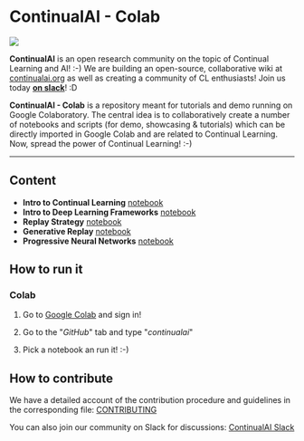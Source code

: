 # ContinualAI - Colab 
<img src="https://continualai.herokuapp.com/badge.svg">

**ContinualAI** is an open research community on the topic of Continual Learning and AI! :-)
We are building an open-source, collaborative wiki at [continualai.org](https://continualai.org) as well as creating a community of CL enthusiasts! Join us today **[on slack](https://continualai.herokuapp.com)**! :D

**ContinualAI - Colab** is a repository meant for tutorials and demo running on Google Colaboratory. The central idea is to collaboratively create a number of notebooks and scripts (for demo, showcasing & tutorials) which can be directly imported in Google Colab and are related to Continual Learning. Now, spread the power of Continual Learning! :-)

---

## Content

- **Intro to Continual Learning** [notebook](./notebooks/intro_to_continual_learning.ipynb)
- **Intro to Deep Learning Frameworks** [notebook](./notebooks/intro_to_dl_frameworks.ipynb)
- **Replay Strategy** [notebook](./notebooks/CL_via_simple_rehearsal.ipynb)
- **Generative Replay** [notebook](./notebooks/intro_to_generative_replay.ipynb)
- **Progressive Neural Networks** [notebook](./notebooks/CL_via_PNN.ipynb)

## How to run it

### Colab
1. Go to [Google Colab](https://colab.research.google.com) and sign in!

2. Go to the "*GitHub*" tab and type "*continualai*"

3. Pick a notebook an run it! :-)

## How to contribute

We have a detailed account of the contribution procedure and guidelines in the corresponding file: [CONTRIBUTING](CONTRIBUTING.md)

You can also join our community on Slack for discussions: [ContinualAI Slack](https://continualai.herokuapp.com/)
